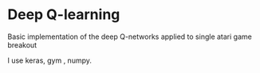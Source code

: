 # Deep Q-learning
Basic implementation of the deep Q-networks applied to single atari game breakout 

I use keras, gym , numpy.
